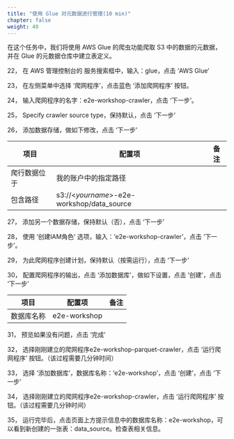 ```yaml
---
title: "使用 Glue 对元数据进行管理(10 min)"
chapter: false
weight: 40
---
```


在这个任务中，我们将使用 AWS Glue 的爬虫功能爬取 S3 中的数据的元数据，并在 Glue 的元数据仓库中建立表定义。

22， 在 AWS 管理控制台的 服务搜索框中，输入：glue，点击 ‘AWS Glue’

23， 在左侧菜单中选择 ‘爬网程序’，点击蓝色 ‘添加爬网程序’ 按钮。

24， 输入爬网程序的名字：e2e-workshop-crawler，点击 ‘下一步’。

25， Specify crawler source type，保持默认，点击 ‘下一步’

26， 添加数据存储，做如下修改，点击 ‘下一步’

| 项目         | 配置项                                     | 备注 |
| ------------ | ------------------------------------------ | ---- |
| 爬行数据位于 | 我的账户中的指定路径                       |      |
| 包含路径     | s3://<*yourname*>-e2e-workshop/data_source |      |

27， 添加另一个数据存储，保持默认（否），点击 ‘下一步’

28， 使用 ‘创建IAM角色’ 选项，输入：’e2e-workshop-crawler’，点击 ‘下一步’。

29， 为此爬网程序创建计划，保持默认（按需运行），点击 ‘下一步’

30， 配置爬网程序的输出，点击 ‘添加数据库’，做如下设置，点击 ’创建’，点击 ‘下一步’

| 项目       | 配置项       | 备注 |
| ---------- | ------------ | ---- |
| 数据库名称 | e2e-workshop |      |

31，    预览如果没有问题，点击 ‘完成’

32，    选择刚刚建立的爬网程序e2e-workshop-parquet-crawler，点击 ‘运行爬网程序’ 按钮。（该过程需要几分钟时间）  

33，    选择 ‘添加数据库’，数据库名称：’e2e-workshop’，点击 ‘创建’，点击 ‘下一步’

34，    选择刚刚建立的爬网程序e2e-workshop-crawler，点击 ‘运行爬网程序’ 按钮。（该过程需要几分钟时间）

35，    运行完毕后，点击页面上方提示信息中的数据库名称：e2e-workshop，可以看到新创建的一张表：data_source。检查表相关信息。
